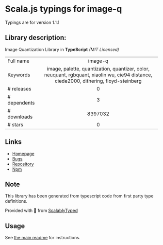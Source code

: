 
# Scala.js typings for image-q

Typings are for version 1.1.1

## Library description:
Image Quantization Library in **TypeScript** *(MIT Licensed)*

|                    |                 |
| ------------------ | :-------------: |
| Full name          | image-q |
| Keywords           | image, palette, quantization, quantizer, color, neuquant, rgbquant, xiaolin wu, cie94 distance, ciede2000, dithering, floyd-steinberg |
| # releases         | 0 |
| # dependents       | 3 |
| # downloads        | 8397032 |
| # stars            | 0 |

## Links
- [Homepage](https://github.com/ibezkrovnyi/image-quantization)
- [Bugs](https://github.com/ibezkrovnyi/image-quantization/issues)
- [Repository](https://github.com/ibezkrovnyi/image-quantization)
- [Npm](https://www.npmjs.com/package/image-q)
    


## Note
This library has been generated from typescript code from first party type definitions.

Provided with :purple_heart: from [ScalablyTyped](https://github.com/oyvindberg/ScalablyTyped)

## Usage
See [the main readme](../../readme.md) for instructions.


